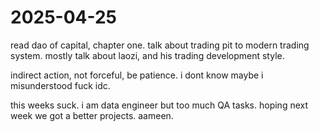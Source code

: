 # 2025-04-25
 read dao of capital, chapter one. talk about trading pit to modern trading system. mostly talk about laozi, and his trading development style. 

 indirect action, not forceful, be patience. i dont know maybe i misunderstood fuck idc. 

 this weeks suck. i am data engineer but too much QA tasks. hoping next week we got a better projects. aameen. 